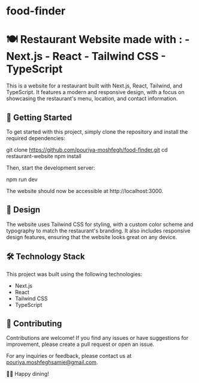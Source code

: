 # food-finder
# 🍽️ Restaurant Website  made with : - Next.js - React - Tailwind CSS - TypeScript
This is a website for a restaurant built with Next.js, React, Tailwind, and TypeScript. It features a modern and responsive design, with a focus on showcasing the restaurant's menu, location, and contact information.

## 🚀 Getting Started

To get started with this project, simply clone the repository and install the required dependencies:

git clone https://github.com/pouriya-moshfegh/food-finder.git
cd restaurant-website
npm install


Then, start the development server:

npm run dev


The website should now be accessible at http://localhost:3000.

## 🎨 Design

The website uses Tailwind CSS for styling, with a custom color scheme and typography to match the restaurant's branding. It also includes responsive design features, ensuring that the website looks great on any device.

## 🛠️ Technology Stack

This project was built using the following technologies:

- Next.js
- React
- Tailwind CSS
- TypeScript



## 🤝 Contributing

Contributions are welcome! If you find any issues or have suggestions for improvement, please create a pull request or open an issue.


For any inquiries or feedback, please contact us at [pouriya.moshfeghsamie@gmail.com](mailto:pouriya.moshfeghsamie@gmail.com).

👨‍🍳 Happy dining!
